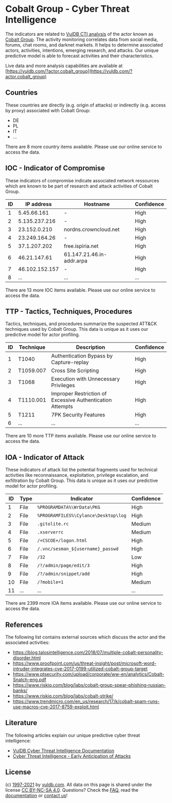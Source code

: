 # Cobalt Group - Cyber Threat Intelligence

The indicators are related to [VulDB CTI analysis](https://vuldb.com/?doc.cti) of the actor known as [Cobalt Group](https://vuldb.com/?actor.cobalt_group). The activity monitoring correlates data from social media, forums, chat rooms, and darknet markets. It helps to determine associated actors, activities, intentions, emerging research, and attacks. Our unique predictive model is able to forecast activities and their characteristics.

Live data and more analysis capabilities are available at [https://vuldb.com/?actor.cobalt_group](https://vuldb.com/?actor.cobalt_group)

## Countries

These countries are directly (e.g. origin of attacks) or indirectly (e.g. access by proxy) associated with Cobalt Group:

* DE
* PL
* IT
* ...

There are 8 more country items available. Please use our online service to access the data.

## IOC - Indicator of Compromise

These indicators of compromise indicate associated network ressources which are known to be part of research and attack activities of Cobalt Group.

ID | IP address | Hostname | Confidence
-- | ---------- | -------- | ----------
1 | 5.45.66.161 | - | High
2 | 5.135.237.216 | - | High
3 | 23.152.0.210 | nordns.crowncloud.net | High
4 | 23.249.164.26 | - | High
5 | 37.1.207.202 | free.ispiria.net | High
6 | 46.21.147.61 | 61.147.21.46.in-addr.arpa | High
7 | 46.102.152.157 | - | High
8 | ... | ... | ...

There are 13 more IOC items available. Please use our online service to access the data.

## TTP - Tactics, Techniques, Procedures

Tactics, techniques, and procedures summarize the suspected ATT&CK techniques used by Cobalt Group. This data is unique as it uses our predictive model for actor profiling.

ID | Technique | Description | Confidence
-- | --------- | ----------- | ----------
1 | T1040 | Authentication Bypass by Capture-replay | High
2 | T1059.007 | Cross Site Scripting | High
3 | T1068 | Execution with Unnecessary Privileges | High
4 | T1110.001 | Improper Restriction of Excessive Authentication Attempts | High
5 | T1211 | 7PK Security Features | High
6 | ... | ... | ...

There are 10 more TTP items available. Please use our online service to access the data.

## IOA - Indicator of Attack

These indicators of attack list the potential fragments used for technical activities like reconnaissance, exploitation, privilege escalation, and exfiltration by Cobalt Group. This data is unique as it uses our predictive model for actor profiling.

ID | Type | Indicator | Confidence
-- | ---- | --------- | ----------
1 | File | `%PROGRAMDATA%\WrData\PKG` | High
2 | File | `%PROGRAMFILES%\Cylance\Desktop\log` | High
3 | File | `.gitolite.rc` | Medium
4 | File | `.xserverrc` | Medium
5 | File | `/+CSCOE+/logon.html` | High
6 | File | `/.vnc/sesman_${username}_passwd` | High
7 | File | `/32` | Low
8 | File | `/?/admin/page/edit/3` | High
9 | File | `/?/admin/snippet/add` | High
10 | File | `/?mobile=1` | Medium
11 | ... | ... | ...

There are 2399 more IOA items available. Please use our online service to access the data.

## References

The following list contains external sources which discuss the actor and the associated activities:

* https://blog.talosintelligence.com/2018/07/multiple-cobalt-personality-disorder.html
* https://www.proofpoint.com/us/threat-insight/post/microsoft-word-intruder-integrates-cve-2017-0199-utilized-cobalt-group-target
* https://www.ptsecurity.com/upload/corporate/ww-en/analytics/Cobalt-Snatch-eng.pdf
* https://www.riskiq.com/blog/labs/cobalt-group-spear-phishing-russian-banks/
* https://www.riskiq.com/blog/labs/cobalt-strike/
* https://www.trendmicro.com/en_us/research/17/k/cobalt-spam-runs-use-macros-cve-2017-8759-exploit.html

## Literature

The following articles explain our unique predictive cyber threat intelligence:

* [VulDB Cyber Threat Intelligence Documentation](https://vuldb.com/?doc.cti)
* [Cyber Threat Intelligence - Early Anticipation of Attacks](https://www.scip.ch/en/?labs.20201022)

## License

(c) [1997-2021](https://vuldb.com/?doc.changelog) by [vuldb.com](https://vuldb.com/?doc.about). All data on this page is shared under the license [CC BY-NC-SA 4.0](https://creativecommons.org/licenses/by-nc-sa/4.0/). Questions? Check the [FAQ](https://vuldb.com/?doc.faq), read the [documentation](https://vuldb.com/?doc) or [contact us](https://vuldb.com/?contact)!
